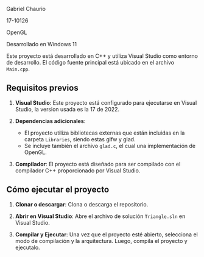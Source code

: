 Gabriel Chaurio

17-10126

OpenGL

Desarrollado en Windows 11

Este proyecto está desarrollado en C++ y utiliza Visual Studio como entorno de desarrollo. El código fuente principal está ubicado en el archivo `Main.cpp`.

## Requisitos previos

1. **Visual Studio**: Este proyecto está configurado para ejecutarse en Visual Studio, la version usada es la 17 de 2022.

2. **Dependencias adicionales**:
   - El proyecto utiliza bibliotecas externas que están incluidas en la carpeta `Libraries`, siendo estas glfw y glad.
   - Se incluye también el archivo `glad.c`, el cual una implementación de OpenGL.

3. **Compilador**: El proyecto está diseñado para ser compilado con el compilador C++ proporcionado por Visual Studio.

## Cómo ejecutar el proyecto

1. **Clonar o descargar**: Clona o descarga el repositorio.

2. **Abrir en Visual Studio**: Abre el archivo de solución `Triangle.sln` en Visual Studio.

3. **Compilar y Ejecutar**: Una vez que el proyecto esté abierto, selecciona el modo de compilación y la arquitectura. Luego, compila el proyecto y ejecutalo.
